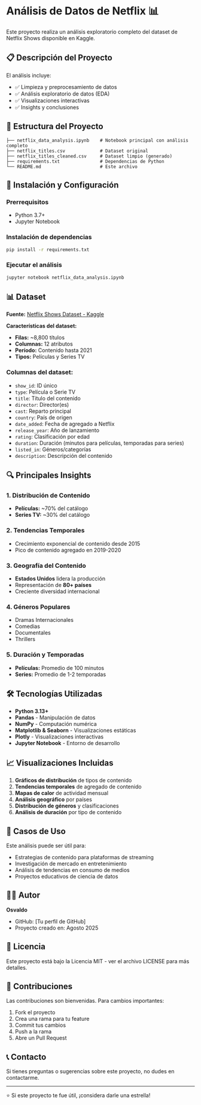 # Análisis de Datos de Netflix 📊

Este proyecto realiza un análisis exploratorio completo del dataset de Netflix Shows disponible en Kaggle.

## 📋 Descripción del Proyecto

El análisis incluye:
- ✅ Limpieza y preprocesamiento de datos
- ✅ Análisis exploratorio de datos (EDA)
- ✅ Visualizaciones interactivas
- ✅ Insights y conclusiones

## 📁 Estructura del Proyecto

```
├── netflix_data_analysis.ipynb    # Notebook principal con análisis completo
├── netflix_titles.csv             # Dataset original
├── netflix_titles_cleaned.csv     # Dataset limpio (generado)
├── requirements.txt               # Dependencias de Python
└── README.md                      # Este archivo
```

## 🔧 Instalación y Configuración

### Prerrequisitos
- Python 3.7+
- Jupyter Notebook

### Instalación de dependencias
```bash
pip install -r requirements.txt
```

### Ejecutar el análisis
```bash
jupyter notebook netflix_data_analysis.ipynb
```

## 📊 Dataset

**Fuente:** [Netflix Shows Dataset - Kaggle](https://www.kaggle.com/datasets/shivamb/netflix-shows)

**Características del dataset:**
- **Filas:** ~8,800 títulos
- **Columnas:** 12 atributos
- **Período:** Contenido hasta 2021
- **Tipos:** Películas y Series TV

### Columnas del dataset:
- `show_id`: ID único
- `type`: Película o Serie TV
- `title`: Título del contenido
- `director`: Director(es)
- `cast`: Reparto principal
- `country`: País de origen
- `date_added`: Fecha de agregado a Netflix
- `release_year`: Año de lanzamiento
- `rating`: Clasificación por edad
- `duration`: Duración (minutos para películas, temporadas para series)
- `listed_in`: Géneros/categorías
- `description`: Descripción del contenido

## 🔍 Principales Insights

### 1. Distribución de Contenido
- **Películas:** ~70% del catálogo
- **Series TV:** ~30% del catálogo

### 2. Tendencias Temporales
- Crecimiento exponencial de contenido desde 2015
- Pico de contenido agregado en 2019-2020

### 3. Geografía del Contenido
- **Estados Unidos** lidera la producción
- Representación de **80+ países**
- Creciente diversidad internacional

### 4. Géneros Populares
- Dramas Internacionales
- Comedias
- Documentales
- Thrillers

### 5. Duración y Temporadas
- **Películas:** Promedio de 100 minutos
- **Series:** Promedio de 1-2 temporadas

## 🛠️ Tecnologías Utilizadas

- **Python 3.13+**
- **Pandas** - Manipulación de datos
- **NumPy** - Computación numérica
- **Matplotlib & Seaborn** - Visualizaciones estáticas
- **Plotly** - Visualizaciones interactivas
- **Jupyter Notebook** - Entorno de desarrollo

## 📈 Visualizaciones Incluidas

1. **Gráficos de distribución** de tipos de contenido
2. **Tendencias temporales** de agregado de contenido
3. **Mapas de calor** de actividad mensual
4. **Análisis geográfico** por países
5. **Distribución de géneros** y clasificaciones
6. **Análisis de duración** por tipo de contenido

## 🎯 Casos de Uso

Este análisis puede ser útil para:
- Estrategias de contenido para plataformas de streaming
- Investigación de mercado en entretenimiento
- Análisis de tendencias en consumo de medios
- Proyectos educativos de ciencia de datos

## 👨‍💻 Autor

**Osvaldo**
- GitHub: [Tu perfil de GitHub]
- Proyecto creado en: Agosto 2025

## 📄 Licencia

Este proyecto está bajo la Licencia MIT - ver el archivo LICENSE para más detalles.

## 🤝 Contribuciones

Las contribuciones son bienvenidas. Para cambios importantes:
1. Fork el proyecto
2. Crea una rama para tu feature
3. Commit tus cambios
4. Push a la rama
5. Abre un Pull Request

## 📞 Contacto

Si tienes preguntas o sugerencias sobre este proyecto, no dudes en contactarme.

---

⭐ Si este proyecto te fue útil, ¡considera darle una estrella!